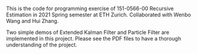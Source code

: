 This is the code for programming exercise of 151-0566-00 Recursive Estimation in 2021 Spring semester at ETH Zurich. Collaborated with Wenbo Wang and Hui Zhang.

Two simple demos of Extended Kalman Filter and Particle Filter are implemented in this project. Please see the PDF files to have a thorough understanding of the project.